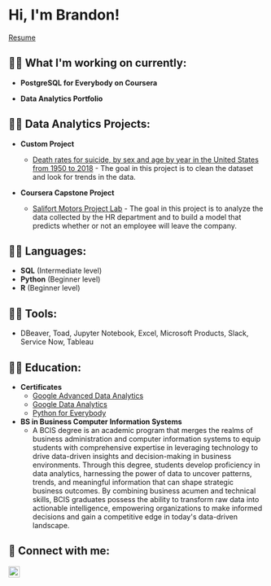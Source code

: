 <h1>Hi, I'm Brandon! </h1>

[Resume](https://github.com/BrandonEmery77/Brandonemery77.github.io/blob/main/Emery%2C%20Resume.pdf)

<h2>👨‍💻 What I'm working on currently:</h2>

- <b>PostgreSQL for Everybody on Coursera</b>

- <b>Data Analytics Portfolio</b>

<h2>👨‍💻 Data Analytics Projects:</h2>

- <b>Custom Project</b>
  - [Death rates for suicide, by sex and age by year in the United States from 1950 to 2018](https://github.com/BrandonEmery77/Death-rates/blob/main/Death_rates_by_suicide.ipynb) - The goal in this project is to clean the dataset and look for trends in the data.

- <b>Coursera Capstone Project</b>
  - [Salifort Motors Project Lab](https://github.com/BrandonEmery77/Salifort-Motors-Project-Lab/blob/main/Activity_%20Course%207%20Salifort%20Motors%20project%20lab.ipynb) - The goal in this project is to analyze the data collected by the HR department and to build a model that predicts whether or not an employee will leave the company.

<h2>👨‍💻 Languages:</h2>

- <b>SQL</b> (Intermediate level)
- <b>Python</b> (Beginner level)
- <b>R</b> (Beginner level)


<h2>👨‍💻 Tools:</h2>

- DBeaver, Toad, Jupyter Notebook, Excel, Microsoft Products, Slack, Service Now, Tableau

<h2>👨‍💻 Education:</h2>

- <b>Certificates</b>
  - [Google Advanced Data Analytics](https://www.credly.com/badges/b6af02df-ab76-4d0b-9791-254bc51c3088/linked_in_profile)
  - [Google Data Analytics](https://www.credly.com/badges/c3e0c52a-e294-47b0-ba9a-0fc474d71755)
  - [Python for Everybody](https://www.coursera.org/account/accomplishments/specialization/FCLJTEACVLNE)
- <b>BS in Business Computer Information Systems</b>
  - A BCIS degree is an academic program that merges the realms of business administration and computer information systems to equip students with comprehensive expertise in leveraging technology to drive data-driven insights and decision-making in business environments. Through this degree, students develop proficiency in data analytics, harnessing the power of data to uncover patterns, trends, and meaningful information that can shape strategic business outcomes. By combining business acumen and technical skills, BCIS graduates possess the ability to transform raw data into actionable intelligence, empowering organizations to make informed decisions and gain a competitive edge in today's data-driven landscape.

 



<h2> 🤳 Connect with me:</h2>

[<img align="left" alt="brandonemery77 | LinkedIn" width="22px" src="https://cdn.jsdelivr.net/npm/simple-icons@v3/icons/linkedin.svg" />][linkedin]


[linkedin]: https://linkedin.com/in/brandonemery77
